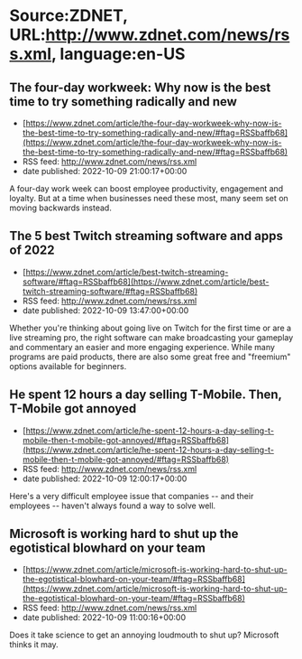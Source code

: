 # Source:ZDNET, URL:http://www.zdnet.com/news/rss.xml, language:en-US

## The four-day workweek: Why now is the best time to try something radically and new
 - [https://www.zdnet.com/article/the-four-day-workweek-why-now-is-the-best-time-to-try-something-radically-and-new/#ftag=RSSbaffb68](https://www.zdnet.com/article/the-four-day-workweek-why-now-is-the-best-time-to-try-something-radically-and-new/#ftag=RSSbaffb68)
 - RSS feed: http://www.zdnet.com/news/rss.xml
 - date published: 2022-10-09 21:00:17+00:00

A four-day work week can boost employee productivity, engagement and loyalty. But at a time when businesses need these most, many seem set on moving backwards instead.

## The 5 best Twitch streaming software and apps of 2022
 - [https://www.zdnet.com/article/best-twitch-streaming-software/#ftag=RSSbaffb68](https://www.zdnet.com/article/best-twitch-streaming-software/#ftag=RSSbaffb68)
 - RSS feed: http://www.zdnet.com/news/rss.xml
 - date published: 2022-10-09 13:47:00+00:00

Whether you're thinking about going live on Twitch for the first time or are a live streaming pro, the right software can make broadcasting your gameplay and commentary an easier and more engaging experience. While many programs are paid products, there are also some great free and "freemium" options available for beginners.

## He spent 12 hours a day selling T-Mobile. Then, T-Mobile got annoyed
 - [https://www.zdnet.com/article/he-spent-12-hours-a-day-selling-t-mobile-then-t-mobile-got-annoyed/#ftag=RSSbaffb68](https://www.zdnet.com/article/he-spent-12-hours-a-day-selling-t-mobile-then-t-mobile-got-annoyed/#ftag=RSSbaffb68)
 - RSS feed: http://www.zdnet.com/news/rss.xml
 - date published: 2022-10-09 12:00:17+00:00

Here's a very difficult employee issue that companies -- and their employees -- haven't always found a way to solve well.

## Microsoft is working hard to shut up the egotistical blowhard on your team
 - [https://www.zdnet.com/article/microsoft-is-working-hard-to-shut-up-the-egotistical-blowhard-on-your-team/#ftag=RSSbaffb68](https://www.zdnet.com/article/microsoft-is-working-hard-to-shut-up-the-egotistical-blowhard-on-your-team/#ftag=RSSbaffb68)
 - RSS feed: http://www.zdnet.com/news/rss.xml
 - date published: 2022-10-09 11:00:16+00:00

Does it take science to get an annoying loudmouth to shut up? Microsoft thinks it may.

